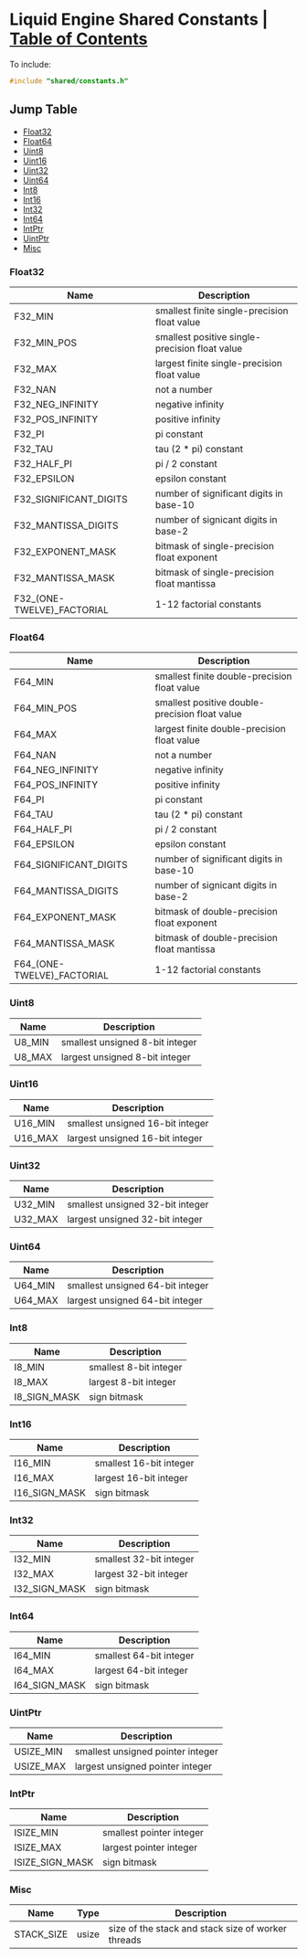 <!--
 * Description:  Liquid Engine Core Constants
 * Author:       Alicia Amarilla (smushyaa@gmail.com)
 * File Created: September 27, 2023
-->

# Liquid Engine Shared Constants | [Table of Contents](../readme.md)

To include:
```cpp
#include "shared/constants.h"
```

## Jump Table
- [Float32](#float32)
- [Float64](#float64)
- [Uint8](#uint8)
- [Uint16](#uint16)
- [Uint32](#uint32)
- [Uint64](#uint64)
- [Int8](#int8)
- [Int16](#int16)
- [Int32](#int32)
- [Int64](#int64)
- [IntPtr](#intptr)
- [UintPtr](#uintptr)
- [Misc](#misc)

### Float32

| Name                       | Description                                    |
| -------------------------- | ---------------------------------------------- |
| F32_MIN                    | smallest finite single-precision float value   |
| F32_MIN_POS                | smallest positive single-precision float value |
| F32_MAX                    | largest finite single-precision float value    |
| F32_NAN                    | not a number                                   |
| F32_NEG_INFINITY           | negative infinity                              |
| F32_POS_INFINITY           | positive infinity                              |
| F32_PI                     | pi constant                                    |
| F32_TAU                    | tau (2 * pi) constant                          |
| F32_HALF_PI                | pi / 2 constant                                |
| F32_EPSILON                | epsilon constant                               |
| F32_SIGNIFICANT_DIGITS     | number of significant digits in base-10        |
| F32_MANTISSA_DIGITS        | number of signicant digits in base-2           |
| F32_EXPONENT_MASK          | bitmask of single-precision float exponent     |
| F32_MANTISSA_MASK          | bitmask of single-precision float mantissa     |
| F32_(ONE-TWELVE)_FACTORIAL | 1-12 factorial constants                       |

### Float64

| Name                       | Description                                    |
| -------------------------- | ---------------------------------------------- |
| F64_MIN                    | smallest finite double-precision float value   |
| F64_MIN_POS                | smallest positive double-precision float value |
| F64_MAX                    | largest finite double-precision float value    |
| F64_NAN                    | not a number                                   |
| F64_NEG_INFINITY           | negative infinity                              |
| F64_POS_INFINITY           | positive infinity                              |
| F64_PI                     | pi constant                                    |
| F64_TAU                    | tau (2 * pi) constant                          |
| F64_HALF_PI                | pi / 2 constant                                |
| F64_EPSILON                | epsilon constant                               |
| F64_SIGNIFICANT_DIGITS     | number of significant digits in base-10        |
| F64_MANTISSA_DIGITS        | number of signicant digits in base-2           |
| F64_EXPONENT_MASK          | bitmask of double-precision float exponent     |
| F64_MANTISSA_MASK          | bitmask of double-precision float mantissa     |
| F64_(ONE-TWELVE)_FACTORIAL | 1-12 factorial constants                       |

### Uint8

| Name   | Description                     |
| ------ | ------------------------------- |
| U8_MIN | smallest unsigned 8-bit integer |
| U8_MAX | largest unsigned 8-bit integer  |

### Uint16

| Name    | Description                      |
| ------- | -------------------------------- |
| U16_MIN | smallest unsigned 16-bit integer |
| U16_MAX | largest unsigned  16-bit integer |

### Uint32

| Name    | Description                      |
| ------- | -------------------------------- |
| U32_MIN | smallest unsigned 32-bit integer |
| U32_MAX | largest unsigned  32-bit integer |

### Uint64

| Name    | Description                      |
| ------- | -------------------------------- |
| U64_MIN | smallest unsigned 64-bit integer |
| U64_MAX | largest unsigned  64-bit integer |

### Int8

| Name         | Description             |
| ------------ | ----------------------- |
| I8_MIN       | smallest 8-bit integer  |
| I8_MAX       | largest  8-bit integer  |
| I8_SIGN_MASK | sign bitmask            |

### Int16

| Name           | Description              |
| -------------- | ------------------------ |
| I16_MIN        | smallest  16-bit integer |
| I16_MAX        | largest   16-bit integer |
| I16_SIGN_MASK  | sign bitmask             |

### Int32 

| Name           | Description              |
| -------------- | ------------------------ |
| I32_MIN        | smallest  32-bit integer |
| I32_MAX        | largest   32-bit integer |
| I32_SIGN_MASK  | sign bitmask             |

### Int64

| Name           | Description              |
| -------------- | ------------------------ |
| I64_MIN        | smallest  64-bit integer |
| I64_MAX        | largest   64-bit integer |
| I64_SIGN_MASK  | sign bitmask             |

### UintPtr

| Name       | Description                       |
| ---------- | --------------------------------- |
| USIZE_MIN  | smallest unsigned pointer integer |
| USIZE_MAX  | largest  unsigned pointer integer |

### IntPtr

| Name             | Description              |
| ---------------- | ------------------------ |
| ISIZE_MIN        | smallest pointer integer |
| ISIZE_MAX        | largest  pointer integer |
| ISIZE_SIGN_MASK  | sign bitmask             |

### Misc

| Name       | Type   | Description                                        |
| ---------- | ------ | -------------------------------------------------- |
| STACK_SIZE | usize  | size of the stack and stack size of worker threads |


